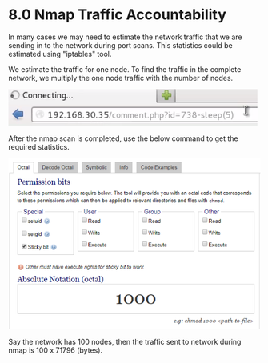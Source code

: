 # 8.0 Nmap Traffic Accountability

In many cases we may need to estimate the network traffic that we are sending in to the network during port scans. This statistics could be estimated using "iptables" tool.

We estimate the traffic for one node. To find the traffic in the complete network, we multiply the one node traffic with the number of nodes.

![](../../.gitbook/assets/image%20%2833%29.png)

After the nmap scan is completed, use the below command to get the required statistics.

![](../../.gitbook/assets/image%20%2831%29.png)

Say the network has 100 nodes, then the traffic sent to network during nmap is 100 x 71796 \(bytes\).

